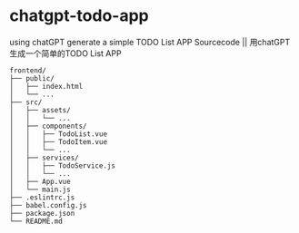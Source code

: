 # chatgpt-todo-app
using chatGPT generate a simple TODO List APP Sourcecode || 用chatGPT生成一个简单的TODO List APP  


```
frontend/
├── public/
│   ├── index.html
│   └── ...
├── src/
│   ├── assets/
│   │   └── ...
│   ├── components/
│   │   ├── TodoList.vue
│   │   ├── TodoItem.vue
│   │   └── ...
│   ├── services/
│   │   ├── TodoService.js
│   │   └── ...
│   ├── App.vue
│   └── main.js
├── .eslintrc.js
├── babel.config.js
├── package.json
└── README.md
```
